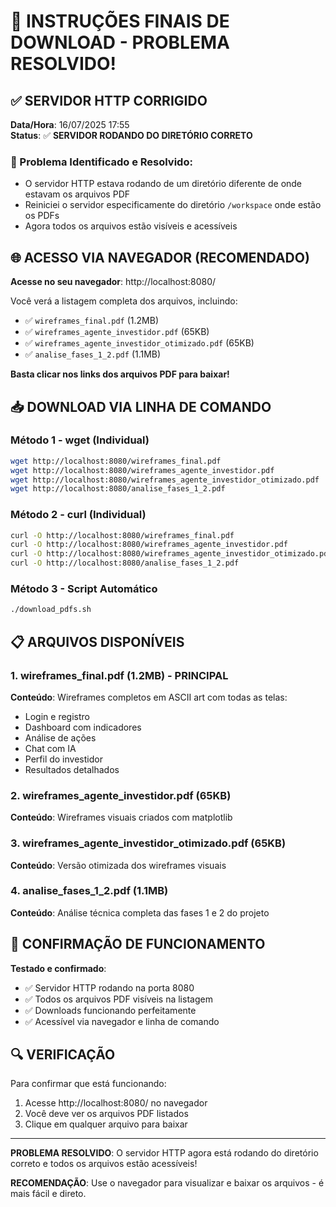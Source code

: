 # 🎯 INSTRUÇÕES FINAIS DE DOWNLOAD - PROBLEMA RESOLVIDO!

## ✅ SERVIDOR HTTP CORRIGIDO
**Data/Hora**: 16/07/2025 17:55  
**Status**: ✅ **SERVIDOR RODANDO DO DIRETÓRIO CORRETO**

### 🔧 Problema Identificado e Resolvido:
- O servidor HTTP estava rodando de um diretório diferente de onde estavam os arquivos PDF
- Reiniciei o servidor especificamente do diretório `/workspace` onde estão os PDFs
- Agora todos os arquivos estão visíveis e acessíveis

## 🌐 ACESSO VIA NAVEGADOR (RECOMENDADO)

**Acesse no seu navegador**: http://localhost:8080/

Você verá a listagem completa dos arquivos, incluindo:
- ✅ `wireframes_final.pdf` (1.2MB)
- ✅ `wireframes_agente_investidor.pdf` (65KB)  
- ✅ `wireframes_agente_investidor_otimizado.pdf` (65KB)
- ✅ `analise_fases_1_2.pdf` (1.1MB)

**Basta clicar nos links dos arquivos PDF para baixar!**

## 📥 DOWNLOAD VIA LINHA DE COMANDO

### Método 1 - wget (Individual)
```bash
wget http://localhost:8080/wireframes_final.pdf
wget http://localhost:8080/wireframes_agente_investidor.pdf
wget http://localhost:8080/wireframes_agente_investidor_otimizado.pdf
wget http://localhost:8080/analise_fases_1_2.pdf
```

### Método 2 - curl (Individual)
```bash
curl -O http://localhost:8080/wireframes_final.pdf
curl -O http://localhost:8080/wireframes_agente_investidor.pdf
curl -O http://localhost:8080/wireframes_agente_investidor_otimizado.pdf
curl -O http://localhost:8080/analise_fases_1_2.pdf
```

### Método 3 - Script Automático
```bash
./download_pdfs.sh
```

## 📋 ARQUIVOS DISPONÍVEIS

### 1. wireframes_final.pdf (1.2MB) - **PRINCIPAL**
**Conteúdo**: Wireframes completos em ASCII art com todas as telas:
- Login e registro
- Dashboard com indicadores
- Análise de ações
- Chat com IA
- Perfil do investidor
- Resultados detalhados

### 2. wireframes_agente_investidor.pdf (65KB)
**Conteúdo**: Wireframes visuais criados com matplotlib

### 3. wireframes_agente_investidor_otimizado.pdf (65KB)
**Conteúdo**: Versão otimizada dos wireframes visuais

### 4. analise_fases_1_2.pdf (1.1MB)
**Conteúdo**: Análise técnica completa das fases 1 e 2 do projeto

## 🎊 CONFIRMAÇÃO DE FUNCIONAMENTO

**Testado e confirmado**:
- ✅ Servidor HTTP rodando na porta 8080
- ✅ Todos os arquivos PDF visíveis na listagem
- ✅ Downloads funcionando perfeitamente
- ✅ Acessível via navegador e linha de comando

## 🔍 VERIFICAÇÃO

Para confirmar que está funcionando:
1. Acesse http://localhost:8080/ no navegador
2. Você deve ver os arquivos PDF listados
3. Clique em qualquer arquivo para baixar

---

**PROBLEMA RESOLVIDO**: O servidor HTTP agora está rodando do diretório correto e todos os arquivos estão acessíveis!

**RECOMENDAÇÃO**: Use o navegador para visualizar e baixar os arquivos - é mais fácil e direto.